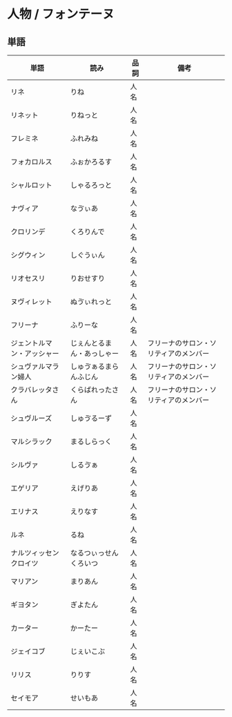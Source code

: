 # 人物 / フォンテーヌ

## 単語

|単語|読み|品詞|備考|
|---|---|---|---|
|リネ|りね|人名||
|リネット|りねっと|人名||
|フレミネ|ふれみね|人名||
|フォカロルス|ふぉかろるす|人名||
|シャルロット|しゃるろっと|人名||
|ナヴィア|なゔぃあ|人名||
|クロリンデ|くろりんで|人名||
|シグウィン|しぐうぃん|人名||
|リオセスリ|りおせすり|人名||
|ヌヴィレット|ぬゔぃれっと|人名||
|フリーナ|ふりーな|人名||
|ジェントルマン・アッシャー|じぇんとるまん・あっしゃー|人名|フリーナのサロン・ソリティアのメンバー|
|シュヴァルマラン婦人|しゅゔぁるまらんふじん|人名|フリーナのサロン・ソリティアのメンバー|
|クラバレッタさん|くらばれったさん|人名|フリーナのサロン・ソリティアのメンバー|
|シュヴルーズ|しゅゔるーず|人名||
|マルシラック|まるしらっく|人名||
|シルヴァ|しるゔぁ|人名||
|エゲリア|えげりあ|人名||
|エリナス|えりなす|人名||
|ルネ|るね|人名||
|ナルツィッセンクロイツ|なるつぃっせんくろいつ|人名||
|マリアン|まりあん|人名||
|ギヨタン|ぎよたん|人名||
|カーター|かーたー|人名||
|ジェイコブ|じぇいこぶ|人名||
|リリス|りりす|人名||
|セイモア|せいもあ|人名||